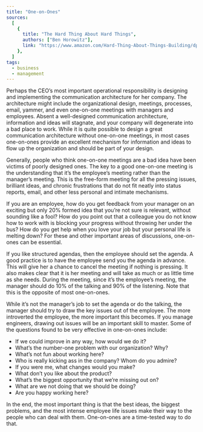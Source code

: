 ```yaml
---
title: "One-on-Ones"
sources:
  [
    {
      title: "The Hard Thing About Hard Things",
      authors: ["Ben Horowitz"],
      link: "https://www.amazon.com/Hard-Thing-About-Things-Building/dp/0062273205",
    },
  ]
tags:
  - business
  - management
---
```


Perhaps the CEO’s most important operational responsibility is designing and implementing the communication architecture for her company. The architecture might include the organizational design, meetings, processes, email, yammer, and even one-on-one meetings with managers and employees. Absent a well-designed communication architecture, information and ideas will stagnate, and your company will degenerate into a bad place to work. While it is quite possible to design a great communication architecture without one-on-one meetings, in most cases one-on-ones provide an excellent mechanism for information and ideas to flow up the organization and should be part of your design.

Generally, people who think one-on-one meetings are a bad idea have been victims of poorly designed ones. The key to a good one-on-one meeting is the understanding that it’s the employee’s meeting rather than the manager’s meeting. This is the free-form meeting for all the pressing issues, brilliant ideas, and chronic frustrations that do not fit neatly into status reports, email, and other less personal and intimate mechanisms.

If you are an employee, how do you get feedback from your manager on an exciting but only 20% formed idea that you’re not sure is relevant, without sounding like a fool? How do you point out that a colleague you do not know how to work with is blocking your progress without throwing her under the bus? How do you get help when you love your job but your personal life is melting down? For these and other important areas of discussions, one-on-ones can be essential.

If you like structured agendas, then the employee should set the agenda. A good practice is to have the employee send you the agenda in advance. This will give her a chance to cancel the meeting if nothing is pressing. It also makes clear that it is her meeting and will take as much or as little time as she needs. During the meeting, since it’s the employee’s meeting, the manager should do 10% of the talking and 90% of the listening. Note that this is the opposite of most one-on-ones.

While it’s not the manager’s job to set the agenda or do the talking, the manager should try to draw the key issues out of the employee. The more introverted the employee, the more important this becomes. If you manage engineers, drawing out issues will be an important skill to master.
Some of the questions found to be very effective in one-on-ones include:

- If we could improve in any way, how would we do it?
- What’s the number-one problem with our organization? Why?
- What’s not fun about working here?
- Who is really kicking ass in the company? Whom do you admire?
- If you were me, what changes would you make?
- What don’t you like about the product?
- What’s the biggest opportunity that we’re missing out on?
- What are we not doing that we should be doing?
- Are you happy working here?

In the end, the most important thing is that the best ideas, the biggest problems, and the most intense employee life issues make their way to the people who can deal with them. One-on-ones are a time-tested way to do that.
